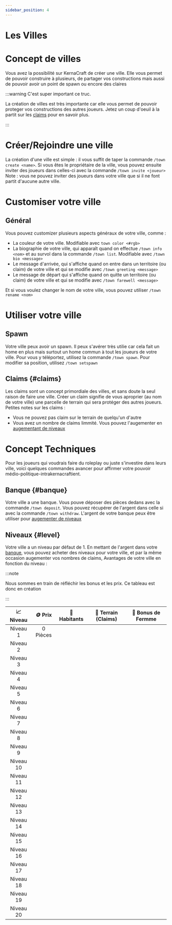 ```yaml
---
sidebar_position: 4
---
```


# Les Villes
# Concept de villes
Vous avez la possibilité sur KernaCraft de créer une ville. Elle vous permet de pouvoir construire à plusieurs, de partager vos constructions mais aussi de pouvoir avoir un point de spawn ou encore des claires

:::warning C'est super important ce truc.

La création de villes est très importante car elle vous permet de pouvoir proteger vos constructions des autres joueurs. Jetez un coup d'oeuil à la partit
sur les [claims](#claims) pour en savoir plus.

:::

# Créer/Rejoindre une ville
La création d'une ville est simple : il vous suffit de taper la commande `/town create <name>`. Si vous êtes le propriétaire de la ville, vous pouvez ensuite inviter des joueurs dans celles-ci avec la commande `/town invite <joueur>`
Note : vous ne pouvez inviter des joueurs dans votre ville que si il ne font partit d'aucune autre ville.

# Customiser votre ville
## Général
Vous pouvez customizer plusieurs aspects généraux de votre ville, comme :
 - La couleur de votre ville. Modifiable avec `town color <#rgb>`
 - La biographie de votre ville, qui apparaît quand on effectue `/town info <nom>` et au survol dans la commande `/town list`. Modifiable avec `/town bio <message>`
 - Le message d'arrivée, qui s'affiche quand on entre dans un territoire (ou claim) de votre ville et qui se modifie avec `/town greeting <message>`
 - Le message de départ qui s'affiche quand on quitte un territoire (ou claim) de votre ville et qui se modifie avec `/town farewell <message>`

Et si vous voulez changer le nom de votre ville, vous pouvez utiliser `/town rename <nom>`

# Utiliser votre ville
## Spawn
Votre ville peux avoir un spawn. Il peux s'avérer très utilie car cela fait un home en plus mais surtout un home commun à tout les joueurs de votre ville. Pour vous y téléportez, utilisez la commande `/town spawn`. Pour modifier sa position, utilisez `/town setspawn`

## Claims {#claims}
Les claims sont un concept primordiale des villes, et sans doute la seul raison de faire une ville. Créer un claim signifie de vous aproprier (au nom de votre ville) une parcelle de terrain qui sera protéger des autres joueurs. Petites notes sur les claims :
- Vous ne pouvez pas claim sur le terrain de quelqu'un d'autre
- Vous avez un nombre de claims limmité. Vous pouvez l'augementer en [augementant de niveaux](#level)

# Concept Techniques
Pour les joueurs qui voudrais faire du roleplay ou juste s'investire dans leurs ville, voici quelques commandes avancer pour affirmer votre pouvoir médio-politique-intrakernacraftient.
## Banque {#banque}
Votre ville a une banque. Vous pouve déposer des pièces dedans avec la commande `/town deposit`. Vous pouvez récupérer de l'argent dans celle si avec la commande `/town withdraw`. L'argent de votre banque peux être utiliser pour [augementer de niveaux](#level)

## Niveaux {#level}
Votre ville a un niveau par défaut de 1. En mettant de l'argent dans votre [banque](#banque), vous pouvez acheter des niveaux pour votre ville, et par la même occasion augementer vos nombres de claims, 
Avantages de votre ville en fonction du niveau : 

:::note

Nous sommes en train de réfléchir les bonus et les prix. Ce tableau est donc en création

:::

| 📈 Niveau | 🪙 Prix | 👤 Habitants | 🏡 Terrain (Claims) | 🌾 Bonus de Fermme |
|:---------------:|:---------------:|:---------------:|:---------------:|:---------------:|
| Niveau 1 | 0 Pièces | 
| Niveau 2 | 
| Niveau 3 | 
| Niveau 4 | 
| Niveau 5 | 
| Niveau 6 | 
| Niveau 7 | 
| Niveau 8 | 
| Niveau 9 | 
| Niveau 10 | 
| Niveau 11 | 
| Niveau 12 | 
| Niveau 13 | 
| Niveau 14 | 
| Niveau 15 | 
| Niveau 16 | 
| Niveau 17 | 
| Niveau 18 | 
| Niveau 19 | 
| Niveau 20 | 
